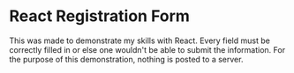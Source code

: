 # React Registration Form

This was made to demonstrate my skills with React. Every field must be correctly filled in or else one wouldn't be able to submit the information. For the purpose of this demonstration, nothing is posted to a server.